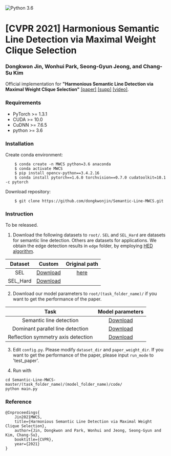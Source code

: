 ![Python 3.6](https://img.shields.io/badge/python-3.6-green.svg)

# [CVPR 2021] Harmonious Semantic Line Detection via Maximal Weight Clique Selection
### Dongkwon Jin, Wonhui Park, Seong-Gyun Jeong, and Chang-Su Kim
<!--
![Overview](Overview.png)
-->

Official implementation for **"Harmonious Semantic Line Detection via Maximal Weight Clique Selection"** 
[[paper]](https://openaccess.thecvf.com/content/CVPR2021/papers/Jin_Harmonious_Semantic_Line_Detection_via_Maximal_Weight_Clique_Selection_CVPR_2021_paper.pdf) [[supp]](http://mcl.korea.ac.kr/~dkjin/cvpr2021/04585-supp.pdf) [[video]](https://www.youtube.com/watch?v=CFQ168_6jw8).

### Requirements
- PyTorch >= 1.3.1
- CUDA >= 10.0
- CuDNN >= 7.6.5
- python >= 3.6

### Installation
Create conda environment:
```
    $ conda create -n MWCS python=3.6 anaconda
    $ conda activate MWCS
    $ pip install opencv-python==3.4.2.16
    $ conda install pytorch==1.6.0 torchvision==0.7.0 cudatoolkit=10.1 -c pytorch
```

Download repository:
```
    $ git clone https://github.com/dongkwonjin/Semantic-Line-MWCS.git
```

### Instruction

To be released.

1. Download the following datasets to ```root/```. ```SEL``` and ```SEL_Hard``` are datasets for semantic line detection. Others are datasets for applications. We obtain the edge detection results in  ```edge``` folder, by employing [HED algorithm](https://github.com/sniklaus/pytorch-hed).

|        Dataset      |            Custom          |      Original path     |
|:-------------------:|:--------------------------:|:----------------------:|
|          SEL        |          [Download](https://drive.google.com/file/d/1K_lc284Mie-i3o4jEHF4dhObqOS_ITLc/view?usp=sharing)        |          [here](https://github.com/dongkwonjin/Semantic-Line-SLNet)        |
|       SEL_Hard      |          [Download](https://drive.google.com/file/d/1tsSlT7in6BdPV5SfvVR4qCEdOYA05zAz/view?usp=sharing)        |                        |


2. Download our model parameters to ```root/(task_folder_name)/``` if you want to get the performance of the paper.

|                 Task                 |     Model parameters     |
|:------------------------------------:|:------------------------:|
|        Semantic line detection       |        [Download](https://drive.google.com/file/d/18-T-gKj0x5QtOhauXVRAgLq3quMqxiKB/view?usp=sharing)        |
|   Dominant parallel line detection   |        [Download](https://drive.google.com/file/d/1r3LVK8FaNI4TDjVewJwG64QAsTB7wEeF/view?usp=sharing)        |
|  Reflection symmetry axis detection  |        [Download](https://drive.google.com/file/d/1pfo7fYMZe8kFOXnLOS5DY8WrvlsikWth/view?usp=sharing)        |



3. Edit `config.py`. Please modify ```dataset_dir``` and ```paper_weight_dir```. If you want to get the performance of the paper, please input ```run_mode``` to 'test_paper'.

4. Run with 
```
cd Semantic-Line-MWCS-master/(task_folder_name)/(model_folder_name)/code/
python main.py
```

### Reference
```
@Inproceedings{
    Jin2021MWCS,
    title={Harmonious Semantic Line Detection via Maximal Weight Clique Selection},
    author={Jin, Dongkwon and Park, Wonhui and Jeong, Seong-Gyun and Kim, Chang-Su},
    booktitle={CVPR},
    year={2021}
}
```
